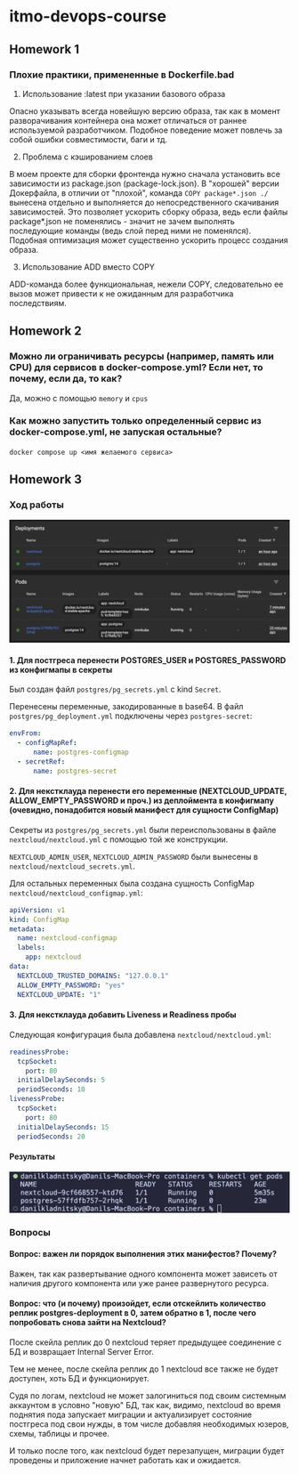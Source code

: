 # itmo-devops-course

## Homework 1

### Плохие практики, примененные в Dockerfile.bad

1. Использование :latest при указании базового образа

Опасно указывать всегда новейшую версию образа, так как в момент разворачивания контейнера она может отличаться от раннее используемой разработчиком. Подобное поведение может повлечь за собой ошибки совместимости, баги и тд.

2. Проблема с кэшированием слоев

В моем проекте для сборки фронтенда нужно сначала установить все зависимости из package.json (package-lock.json). В "хорошей" версии Докерфайла, в отличии от "плохой", команда `COPY package*.json ./` вынесена отдельно и выполняется до непосредственного скачивания зависимостей. Это позволяет ускорить сборку образа, ведь если файлы package\*.json не поменялись - значит не зачем выполнять последующие команды (ведь слой перед ними не поменялся). Подобная оптимизация может существенно ускорить процесс создания образа.

3. Использование ADD вместо COPY

ADD-команда более функциональная, нежели COPY, следовательно ее вызов может привести к не ожиданным для разработчика последствиям.

## Homework 2

### Можно ли ограничивать ресурсы (например, память или CPU) для сервисов в docker-compose.yml? Если нет, то почему, если да, то как?

Да, можно с помощью `memory` и `cpus`

### Как можно запустить только определенный сервис из docker-compose.yml, не запуская остальные?

`docker compose up <имя желаемого сервиса>`

## Homework 3

### Ход работы
![image info](./static/homework_3/dashboard.png)

#### 1. Для постгреса перенести POSTGRES_USER и POSTGRES_PASSWORD из конфигмапы в секреты

Был создан файл `postgres/pg_secrets.yml` с kind `Secret`.

Перенесены переменные, закодированные в base64. В файл `postgres/pg_deployment.yml` подключены через `postgres-secret`:

```yml
envFrom:
  - configMapRef:
      name: postgres-configmap
  - secretRef:
      name: postgres-secret
```

#### 2. Для некстклауда перенести его переменные (NEXTCLOUD_UPDATE, ALLOW_EMPTY_PASSWORD и проч.) из деплоймента в конфигмапу (очевидно, понадобится новый манифест для сущности ConfigMap)

Секреты из `postgres/pg_secrets.yml` были переиспользованы в файле `nextcloud/nextcloud.yml` с помощью той же конструкции.

`NEXTCLOUD_ADMIN_USER`, `NEXTCLOUD_ADMIN_PASSWORD` были вынесены в `nextcloud/nextcloud_secrets.yml`.

Для остальных переменных была создана сущность ConfigMap `nextcloud/nextcloud_configmap.yml`:

```yml
apiVersion: v1
kind: ConfigMap
metadata:
  name: nextcloud-configmap
  labels:
    app: nextcloud
data:
  NEXTCLOUD_TRUSTED_DOMAINS: "127.0.0.1"
  ALLOW_EMPTY_PASSWORD: "yes"
  NEXTCLOUD_UPDATE: "1"
```

#### 3. Для некстклауда добавить Liveness и Readiness пробы

Следующая конфигурация была добавлена `nextcloud/nextcloud.yml`:

```yml
readinessProbe:
  tcpSocket:
    port: 80
  initialDelaySeconds: 5
  periodSeconds: 10
livenessProbe:
  tcpSocket:
    port: 80
  initialDelaySeconds: 15
  periodSeconds: 20
```

#### Результаты

![image info](./static/homework_3/result.png)

### Вопросы

#### Вопрос: важен ли порядок выполнения этих манифестов? Почему?

Важен, так как развертывание одного компонента может зависеть от наличия другого компонента или уже ранее развернутого ресурса.

#### Вопрос: что (и почему) произойдет, если отскейлить количество реплик postgres-deployment в 0, затем обратно в 1, после чего попробовать снова зайти на Nextcloud?

После скейла реплик до 0 nextcloud теряет предыдущее соединение с БД и возвращает Internal Server Error.

Тем не менее, после скейла реплик до 1 nextcloud все также не будет доступен, хоть БД и функционирует.

Судя по логам, nextcloud не может залогиниться под своим системным аккаунтом в условно "новую" БД, так как, видимо,
nextcloud во время поднятия пода запускает миграции и актуализирует состояние постгреса под свои нужды, в том числе добавляя необходимых юзеров, схемы, таблицы и прочее.

И только после того, как nextcloud будет перезапущен, миграции будет проведены и приложение начнет работать как и ожидается.
